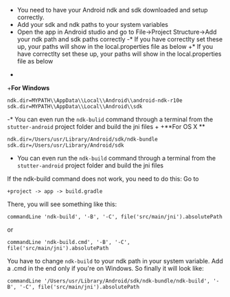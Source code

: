  * You need to have your Android ndk and sdk downloaded and setup correctly.
 * Add your sdk and ndk paths to your system variables
 * Open the app in Android studio and go to File->Project Structure->Add your ndk path and sdk paths correctly
-* If you have correctlty set these up, your paths will show in the local.properties file as below
+* If you have correctlty set these up, your paths will show in the local.properties file as below 
+
+**For Windows**
 ```
 ndk.dir=MYPATH\\AppData\\Local\\Android\\android-ndk-r10e
 sdk.dir=MYPATH\\AppData\\Local\\Android\\sdk
 ```
-* You can even run the ` ndk-bulid ` command through a terminal from the ` stutter-android ` project folder and build the jni files
+
+**For OS X ** 
```
ndk.dir=/Users/usr/Library/Android/sdk/ndk-bundle
sdk.dir=/Users/usr/Library/Android/sdk
```


* You can even run the ` ndk-build ` command through a terminal from the ` stutter-android ` project folder and build the jni files


If the ndk-build command does not work, you need to do this: 
Go to 

```
+project -> app -> build.gradle 
```


There, you will see something like this: 


``` 
commandLine 'ndk-build', '-B', '-C', file('src/main/jni').absolutePath
``` 
or 

```
commandLine 'ndk-build.cmd', '-B', '-C', file('src/main/jni').absolutePath
``` 


You have to change ` ndk-build ` to your ndk path in your system variable. Add a .cmd in the end only if you're on Windows.
So finally it will look like: 

```
commandLine '/Users/usr/Library/Android/sdk/ndk-bundle/ndk-build', '-B', '-C', file('src/main/jni').absolutePath
``` 
